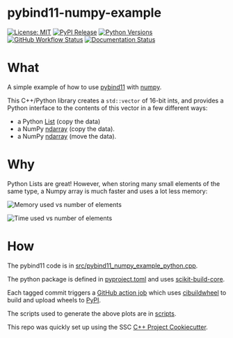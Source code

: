 # pybind11-numpy-example

[![License: MIT](https://img.shields.io/badge/License-MIT-yellow.svg)](https://opensource.org/licenses/MIT)
[![PyPI Release](https://img.shields.io/pypi/v/pybind11-numpy-example.svg)](https://pypi.org/project/pybind11-numpy-example)
[![Python Versions](https://img.shields.io/pypi/pyversions/pybind11-numpy-example)](https://pypi.org/project/pybind11-numpy-example)
[![GitHub Workflow Status](https://img.shields.io/github/actions/workflow/status/lkeegan/pybind11-numpy-example/ci.yml?branch=main)](https://github.com/lkeegan/pybind11-numpy-example/actions/workflows/ci.yml)
[![Documentation Status](https://readthedocs.org/projects/pybind11-numpy-example/badge/)](https://pybind11-numpy-example.readthedocs.io/)

# What

A simple example of how to use [pybind11](https://github.com/pybind/pybind11) with [numpy](https://numpy.org/).

This C++/Python library creates a `std::vector` of 16-bit ints,
and provides a Python interface to the contents of this vector in a few different ways:

- a Python [List](https://docs.python.org/3/tutorial/datastructures.html#more-on-lists) (copy the data)
- a NumPy [ndarray](https://numpy.org/doc/stable/reference/generated/numpy.ndarray.html) (copy the data).
- a NumPy [ndarray](https://numpy.org/doc/stable/reference/generated/numpy.ndarray.html) (move the data).

# Why

Python Lists are great!
However, when storing many small elements of the same type,
a Numpy array is much faster and uses a lot less memory:

![Memory used vs number of elements](https://raw.githubusercontent.com/ssciwr/pybind11-numpy-example/main/scripts/memory.png)

![Time used vs number of elements](https://raw.githubusercontent.com/ssciwr/pybind11-numpy-example/main/scripts/time.png)

# How

The pybind11 code is in [src/pybind11_numpy_example_python.cpp](https://github.com/ssciwr/pybind11-numpy-example/blob/main/src/pybind11_numpy_example_python.cpp).

The python package is defined in [pyproject.toml](https://github.com/ssciwr/pybind11-numpy-example/blob/main/pyproject.toml)
and uses [scikit-build-core](https://github.com/scikit-build/scikit-build-core).

Each tagged commit triggers a [GitHub action job](https://github.com/ssciwr/pybind11-numpy-example/actions/workflows/pypi.yml)
which uses [cibuildwheel](https://cibuildwheel.readthedocs.io/) to build and upload wheels to [PyPI](https://pypi.org/project/pybind11-numpy-example/).

The scripts used to generate the above plots are in [scripts](https://github.com/ssciwr/pybind11-numpy-example/tree/main/scripts).

This repo was quickly set up using the SSC [C++ Project Cookiecutter](https://github.com/ssciwr/cookiecutter-cpp-project).
